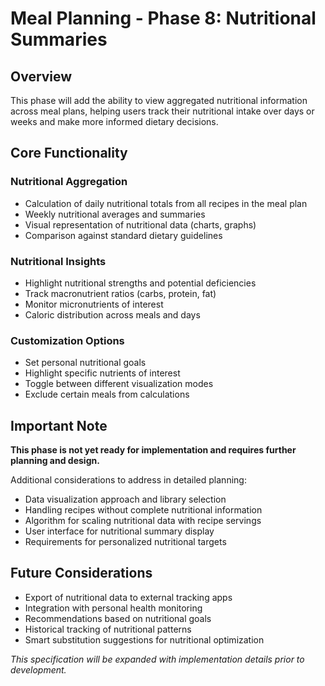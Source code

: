 # Meal Planning - Phase 8: Nutritional Summaries

## Overview
This phase will add the ability to view aggregated nutritional information across meal plans, helping users track their nutritional intake over days or weeks and make more informed dietary decisions.

## Core Functionality

### Nutritional Aggregation
- Calculation of daily nutritional totals from all recipes in the meal plan
- Weekly nutritional averages and summaries
- Visual representation of nutritional data (charts, graphs)
- Comparison against standard dietary guidelines

### Nutritional Insights
- Highlight nutritional strengths and potential deficiencies
- Track macronutrient ratios (carbs, protein, fat)
- Monitor micronutrients of interest
- Caloric distribution across meals and days

### Customization Options
- Set personal nutritional goals
- Highlight specific nutrients of interest
- Toggle between different visualization modes
- Exclude certain meals from calculations

## Important Note
**This phase is not yet ready for implementation and requires further planning and design.**

Additional considerations to address in detailed planning:
- Data visualization approach and library selection
- Handling recipes without complete nutritional information
- Algorithm for scaling nutritional data with recipe servings
- User interface for nutritional summary display
- Requirements for personalized nutritional targets

## Future Considerations
- Export of nutritional data to external tracking apps
- Integration with personal health monitoring
- Recommendations based on nutritional goals
- Historical tracking of nutritional patterns
- Smart substitution suggestions for nutritional optimization

*This specification will be expanded with implementation details prior to development.* 